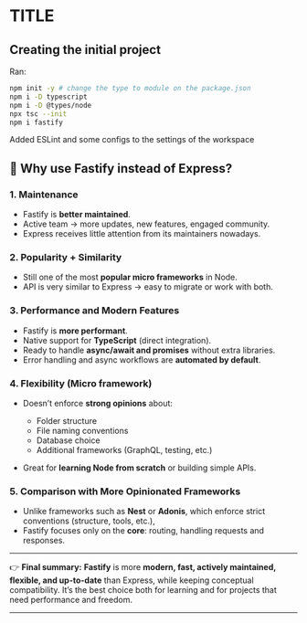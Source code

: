 # TITLE

## Creating the initial project

Ran:

```bash
npm init -y # change the type to module on the package.json
npm i -D typescript
npm i -D @types/node
npx tsc --init
npm i fastify

```
Added ESLint and some configs to the settings of the workspace

## 📌 Why use **Fastify** instead of Express?

### 1. **Maintenance**

- Fastify is **better maintained**.
- Active team → more updates, new features, engaged community.
- Express receives little attention from its maintainers nowadays.

### 2. **Popularity + Similarity**

- Still one of the most **popular micro frameworks** in Node.
- API is very similar to Express → easy to migrate or work with both.

### 3. **Performance and Modern Features**

- Fastify is **more performant**.
- Native support for **TypeScript** (direct integration).
- Ready to handle **async/await and promises** without extra libraries.
- Error handling and async workflows are **automated by default**.

### 4. **Flexibility (Micro framework)**

- Doesn’t enforce **strong opinions** about:

  - Folder structure
  - File naming conventions
  - Database choice
  - Additional frameworks (GraphQL, testing, etc.)

- Great for **learning Node from scratch** or building simple APIs.

### 5. **Comparison with More Opinionated Frameworks**

- Unlike frameworks such as **Nest** or **Adonis**, which enforce strict conventions (structure, tools, etc.),
- Fastify focuses only on the **core**: routing, handling requests and responses.

---

👉 **Final summary:**
**Fastify** is more **modern, fast, actively maintained, flexible, and up-to-date** than Express, while keeping conceptual compatibility. It’s the best choice both for learning and for projects that need performance and freedom.

---
